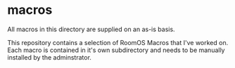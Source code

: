 # macros

All macros in this directory are supplied on an as-is basis.

This repository contains a selection of RoomOS Macros that I've worked on. Each macro is contained in it's own subdirectory and needs to be manually installed by the adminstrator.
